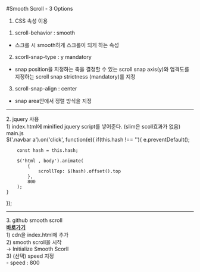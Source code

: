 #Smooth Scroll - 3 Options
1. CSS 속성 이용 <br>
1) scroll-behavior : smooth<br>
- 스크롤 시 smooth하게 스크롤이 되게 하는 속성
2) scorll-snap-type : y mandatory <br>
- snap position을 지정하는 축을 결정할 수 있는 scroll snap axis(y)와 엄격도를 지정하는 scroll snap strictness (mandatory)를 지정<br>
3) scroll-snap-align : center<br>
- snap area안에서 정렬 방식을 지정<br>
<hr>
2. jquery 사용<br>
1) index.html에 minified jquery script를 넣어준다. (slim은 scoll효과가 없음) <br>
main.js<br>
$('.navbar a').on('click', function(e){
    if(this.hash !== ''){
        e.preventDefault();

        const hash = this.hash;

        $('html , body').animate(
            {
                scrollTop: $(hash).offset().top
            },
            800
        );
    }
});
<hr>
3. github smooth scroll<br>
<a href = "https://github.com/cferdinandi/smooth-scroll"><strong>바로가기</strong></a><br>
1) cdn을 index.html에 추가<br>
2) smooth scroll을 시작<br>
→ Initialize Smooth Scorll<br>
3) (선택) speed 지정<br>
- speed : 800
